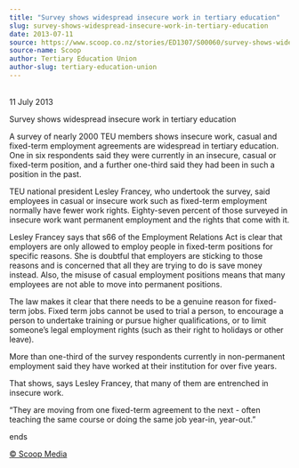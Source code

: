 ```yaml
---
title: "Survey shows widespread insecure work in tertiary education"
slug: survey-shows-widespread-insecure-work-in-tertiary-education
date: 2013-07-11
source: https://www.scoop.co.nz/stories/ED1307/S00060/survey-shows-widespread-insecure-work-in-tertiary-education.htm
source-name: Scoop
author: Tertiary Education Union
author-slug: tertiary-education-union
---
```


<p><br>11 July 2013</p>

<p>Survey shows widespread insecure work in
tertiary education</p>

<p>A survey of nearly 2000 TEU members
shows insecure work, casual and fixed-term employment
agreements are widespread in tertiary education. One in six
respondents said they were currently in an insecure, casual
or fixed-term position, and a further one-third said they
had been in such a position in the past.</p>

<p>TEU national
president Lesley Francey, who undertook the survey, said
employees in casual or insecure work such as fixed-term
employment normally have fewer work rights. Eighty-seven
percent of those surveyed in insecure work want permanent
employment and the rights that come with it.</p>

<p>Lesley
Francey says that s66 of the Employment Relations Act is
clear that employers are only allowed to employ people in
fixed-term positions for specific reasons. She is doubtful
that employers are sticking to those reasons and is
concerned that all they are trying to do is save money
instead. Also, the misuse of casual employment positions
means that many employees are not able to move into
permanent positions.</p>

<p>The law makes it clear that there
needs to be a genuine reason for fixed-term jobs. Fixed term
jobs cannot be used to trial a person, to encourage a person
to undertake training or pursue higher qualifications, or to
limit someone’s legal employment rights (such as their
right to holidays or other leave).</p>

<p>More than one-third of
the survey respondents currently in non-permanent employment
said they have worked at their institution for over five
years.</p>

<p>That shows, says Lesley Francey, that many of them
are entrenched in insecure work.</p>

<p>“They are moving from
one fixed-term agreement to the next - often teaching the
same course or doing the same job year-in,
year-out.”</p>

<p>ends
</p>

<p>
<a href="http://www.scoop.co.nz/about/terms.html" target="_blank"><span>© Scoop Media</span></a>
         </p>